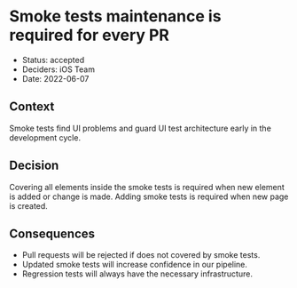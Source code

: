 # Smoke tests maintenance is required for every PR

* Status: accepted
* Deciders: iOS Team
* Date: 2022-06-07

## Context

Smoke tests find UI problems and guard UI test architecture early in the development cycle.

## Decision

Covering all elements inside the smoke tests is required when new element is added or change is made.
Adding smoke tests is required when new page is created.

## Consequences

  * Pull requests will be rejected if does not covered by smoke tests.
  * Updated smoke tests will increase confidence in our pipeline.
  * Regression tests will always have the necessary infrastructure.
